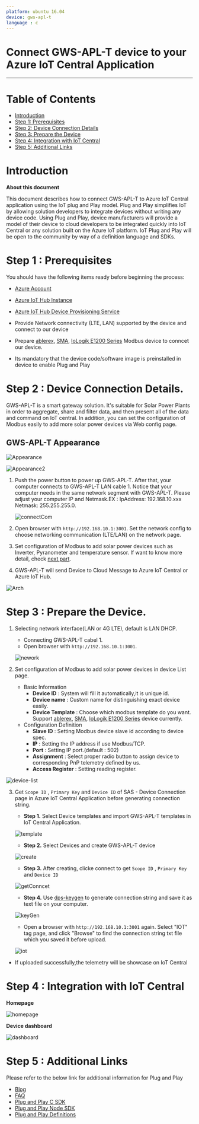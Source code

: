 ```yaml
---
platform: ubuntu 16.04
device: gws-apl-t
language : c
---
```


Connect GWS-APL-T device to your Azure IoT Central Application
===
---

# Table of Contents

-   [Introduction](#Introduction)
-   [Step 1: Prerequisites](#Prerequisites)
-   [Step 2: Device Connection Details](#DeviceConnectionDetails)
-   [Step 3: Prepare the Device](#PreparetheDevice)
-   [Step 4: Integration with IoT Central](#IntegrationwithIoTCentral)
-   [Step 5: Additional Links](#AdditionalLinks)

<a name="Introduction"></a>

# Introduction 

**About this document**

This document describes how to connect GWS-APL-T to Azure IoT Central application using the IoT plug and Play model. Plug and Play simplifies IoT by allowing solution developers to integrate devices without writing any device code. Using Plug and Play, device manufacturers will provide a model of their device to cloud developers to be integrated quickly into IoT Central or any solution built on the Azure IoT platform. IoT Plug and Play will be open to the community by way of a definition language and SDKs.

<a name="Prerequisites"></a>
# Step 1 : Prerequisites

You should have the following items ready before beginning the process: 

-   [Azure Account](https://portal.azure.com)

-   [Azure IoT Hub Instance](https://docs.microsoft.com/en-us/azure/iot-hub/about-iot-hub)

-   [Azure IoT Hub Device Provisioning Service](https://docs.microsoft.com/en-us/azure/iot-dps/about-iot-dps)

-   Provide Network connectivity (LTE, LAN) supported by the device and connect to our device

-   Prepare [ablerex](http://www.ablerex.com.tw), [SMA](https://www.sma.de/en/products/solarinverters.html), [IoLogik E1200 Series](https://www.moxa.com/en/products/industrial-edge-connectivity/controllers-and-ios/universal-controllers-and-i-os/iologik-e1200-series) Modbus device to conncet our device. 

-   Its mandatory that the device code/software image is preinstalled in device to enable Plug and Play

<a name="DeviceConnectionDetails"></a>
# Step 2 : Device Connection Details.

GWS-APL-T is a smart gateway solution. It's suitable for Solar Power Plants in order to aggregate, share and filter data, and then present all of the data and command on IoT central. In addition, you can set the configuration of Modbus easily to add more solar power devices via Web config page.

## GWS-APL-T Appearance

![Appearance](./media/gws-apl-t/appearance.png)

![Appearance2](./media/gws-apl-t/appearance2.png)

1.  Push the power button to power up GWS-APL-T. After that, your computer connects to GWS-APL-T LAN cable 1. Notice that your computer needs in the same network segment with GWS-APL-T. Please adjust your computer IP and Netmask.EX : IpAddress: 192.168.10.xxx Netmask: 255.255.255.0.	

    ![connectCom](./media/gws-apl-t/connectCom.png)

2.  Open browser with `http://192.168.10.1:3001`. Set the network config to choose networking communication (LTE/LAN) on the network page.
3.  Set configuration of Modbus to add solar power devices such as Inverter, Pyranometer and temperature sensor. If want to know more detail, check [next part](#Step-3-:-Prepare-the-Device).
4.  GWS-APL-T will send Device to Cloud Message to Azure IoT Central or Azure IoT Hub.

![Arch](./media/gws-apl-t/01.jpg)

<a name="PreparetheDevice"></a>
# Step 3 : Prepare the Device.

1.  Selecting network interface(LAN or 4G LTE), default is LAN DHCP.
    -   Connecting GWS-APL-T cabel 1.
    -   Open browser with `http://192.168.10.1:3001`.

    ![nework](./media/gws-apl-t/network.jpg)

2. Set configuration of Modbus to add solar power devices in device List page.
    -   Basic Information
        -   **Device ID** : System will fill it automatically,it is unique id.
        -   **Device name** : Custom name for distinguishing exact device easily.
        -   **Device Template** : Choose which modbus template do you want. Support [ablerex](http://www.ablerex.com.tw), [SMA](https://www.sma.de/en/products/solarinverters.html), [IoLogik E1200 Series](https://www.moxa.com/en/products/industrial-edge-connectivity/controllers-and-ios/universal-controllers-and-i-os/iologik-e1200-series)  device currently.
    -   Configuration Definition
        -   **Slave ID** : Setting Modbus device slave id according to device spec.
        -   **IP** : Setting the IP address if use Modbus/TCP.
        -   **Port** : Setting IP port.(default : 502)
        -   **Assignment** : Select proper radio button to assign device to corresponding PnP telemetry defined by us.
        -   **Access Register** : Setting reading register.

![device-list](./media/gws-apl-t/device-list.jpg)

3.  Get `Scope ID` , `Primary Key` and `Device ID` of SAS - Device Connection page in Azure IoT Central Application before generating connection string.
    -   **Step 1.** Select Device templates and import GWS-APL-T templates in IoT Central Application.
    
     ![template](./media/gws-apl-t/selectTemplate.png)

    -   **Step 2.** Select Devices and create GWS-APL-T device

    ![create](./media/gws-apl-t/createDevice.png)

    -   **Step 3.** After creating, clicke connect to get `Scope ID` , `Primary Key` and `Device ID`

    ![getConncet](./media/gws-apl-t/getConnect.png)

    -   **Step 4.** Use [dps-keygen](https://www.npmjs.com/package/dps-keygen) to generate connection string and save it as text file on your computer.

    ![keyGen](./media/gws-apl-t/dpsGen.png)

    -  Open a browser with `http://192.168.10.1:3001` again. Select "IOT" tag page, and click "Browse" to find the connection string txt file which you saved it before upload.

    ![iot](./media/gws-apl-t/iot.jpg)

-   If uploaded successfully,the telemetry will be showcase on IoT Central

<a name="IntegrationwithIoTCentral"></a>
# Step 4 : Integration with IoT Central

**Homepage**

![homepage](./media/gws-apl-t/homepage.png)

**Device dashboard**

![dashboard](./media/gws-apl-t/visualize.png)

<a name="AdditionalLinks"></a>
# Step 5 : Additional Links

Please refer to the below link for additional information for Plug and Play 

-   [Blog](https://azure.microsoft.com/en-us/blog/iot-plug-and-play-is-now-available-in-preview/)
-   [FAQ](TBD) 
-   [Plug and Play C SDK](https://github.com/Azure/azure-iot-sdk-c/tree/public-preview) 
-   [Plug and Play Node SDK](https://github.com/Azure/azure-iot-sdk-node/tree/digitaltwins-preview)
-   [Plug and Play Definitions](https://github.com/Azure/IoTPlugandPlay)